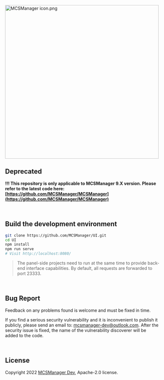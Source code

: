 <img src="https://public-link.oss-cn-shenzhen.aliyuncs.com/mcsm_picture/logo.png" alt="MCSManager icon.png" width="500px" />

<br />


## Deprecated

**!!! This repository is only applicable to MCSManager 9.X version. Please refer to the latest code here: [https://github.com/MCSManager/MCSManager](https://github.com/MCSManager/MCSManager)**

<br />

## Build the development environment

```bash
git clone https://github.com/MCSManager/UI.git
cd UI
npm install
npm run serve
# Visit http://localhost:8080/
````

> The panel-side projects need to run at the same time to provide back-end interface capabilities. By default, all requests are forwarded to port 23333.

<br />

## Bug Report

Feedback on any problems found is welcome and must be fixed in time.

If you find a serious security vulnerability and it is inconvenient to publish it publicly, please send an email to: mcsmanager-dev@outlook.com. After the security issue is fixed, the name of the vulnerability discoverer will be added to the code.

<br />


## License

Copyright 2022 [MCSManager Dev](https://github.com/mcsmanager), Apache-2.0 license.


